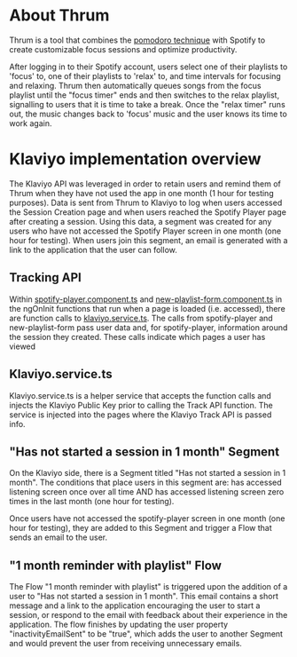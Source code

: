 # About Thrum

Thrum is a tool that combines the [pomodoro technique](https://science.nichd.nih.gov/confluence/display/newsletter/2020/05/07/The+Pomodoro+Technique%3A+An+Effective+Time+Management+Tool) with Spotify to create customizable focus sessions and optimize productivity.  

After logging in to their Spotify account, users select one of their playlists to 'focus' to, one of their playlists to 'relax' to, and time intervals for focusing and relaxing. Thrum then automatically queues songs from the focus playlist until the "focus timer" ends and then switches to the relax playlist, signalling to users that it is time to take a break. Once the "relax timer" runs out, the music changes back to 'focus' music and the user knows its time to work again. 

# Klaviyo implementation overview
The Klaviyo API was leveraged in order to retain users and remind them of Thrum when they have not used the app in one month (1 hour for testing purposes). Data is sent from Thrum to Klaviyo to log when users accessed the Session Creation page and when users reached the Spotify Player page after creating a session. Using this data, a segment was created for any users who have not accessed the Spotify Player screen in one month (one hour for testing). When users join this segment, an email is generated with a link to the application that the user can follow.

## Tracking API
Within [spotify-player.component.ts](https://github.com/christianpaget/studyBreakApp/blob/klaviyo-test/spotify-study-break/src/app/spotify-player/spotify-player.component.ts) and [new-playlist-form.component.ts](https://github.com/christianpaget/studyBreakApp/blob/klaviyo-test/spotify-study-break/src/app/new-playlist-form/new-playlist-form.component.ts) in the ngOnInit functions that run when a page is loaded (i.e. accessed), there are function calls to [klaviyo.service.ts](https://github.com/christianpaget/studyBreakApp/blob/klaviyo-test/spotify-study-break/src/app/klaviyo.service.ts).
The calls from spotify-player and new-playlist-form pass user data and, for spotify-player, information around the session they created. These calls indicate which pages a user has viewed

## Klaviyo.service.ts 
Klaviyo.service.ts is a helper service that accepts the function calls and injects the Klaviyo Public Key prior to calling the Track API function. The service is injected into the pages where the Klaviyo Track API is passed info.

## "Has not started a session in 1 month" Segment
On the Klaviyo side, there is a Segment titled "Has not started a session in 1 month". The conditions that place users in this segment are: has accessed listening screen once over all time AND has accessed listening screen zero times in the last month (one hour for testing).

Once users have not accessed the spotify-player screen in one month (one hour for testing), they are added to this Segment and trigger a Flow that sends an email to the user.

## "1 month reminder with playlist" Flow
The Flow "1 month reminder with playlist" is triggered upon the addition of a user to "Has not started a session in 1 month". This email contains a short message and a link to the application encouraging the user to start a session, or respond to the email with feedback about their experience in the application. The flow finishes by updating the user property "inactivityEmailSent" to be "true", which adds the user to another Segment and would prevent the user from receiving unnecessary emails.
